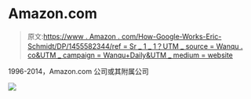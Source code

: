 # Amazon.com

> 原文:[https://www . Amazon . com/How-Google-Works-Eric-Schmidt/DP/1455582344/ref = Sr _ 1 _ 1？UTM _ source = Wanqu . co&UTM _ campaign = Wanqu+Daily&UTM _ medium = website](https://www.amazon.com/How-Google-Works-Eric-Schmidt/dp/1455582344/ref=sr_1_1?utm_source=wanqu.co&utm_campaign=Wanqu+Daily&utm_medium=website)

1996-2014，Amazon.com 公司或其附属公司

<noscript><img src="../Images/3b9a544c0e2f887e82ecad83179897c5.png" data-original-src="https://fls-na.amazon.com/1/oc-csi/1/OP/requestId=H65P54DPMVWEWGF1494H&amp;js=0"/></noscript>
